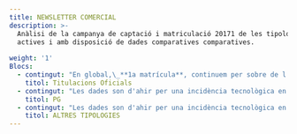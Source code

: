```yaml
---
title: NEWSLETTER COMERCIAL
description: >-
  Anàlisi de la campanya de captació i matriculació 20171 de les tipologies
  actives i amb disposició de dades comparatives comparatives.
   
weight: '1'
Blocs:
  - contingut: "En global,\_**1a matrícula**, continuem per sobre de l’any passat, tenim un\_**\\+29,7% d’impactes**, un **\\+24,4% d’accessos**\_i estem a un\_**\\+25,2%**\_per sobre en\_**matrícules.**\n\nEn el total de\_**T.O. 1a Matrícula**\_portem xx.xxx matrícules mentre que a les\_ mateixes dates de l’any passat portàvem x.xxx.\n\nA nivell global de Graus, estem per sobre de l’any passat (\\+12,5%), amb creixement tant a Catalunya (\\+7,8%), com a Resta Espanya (\\+23,5%) com Internacional (\\+17,9%).\n\nHi ha tres Graus que ja han assolit l'objectiu. El nou grau d’Arts \_arribant a les xxx matrícules, \_el Grau de Relacions Internacionals amb xxx matrícules i Disseny i creació digital amb xxx.\n\nEn quant a MU, tenim x que han assolit ja els objectius de Matrícula, el MU Dificultats de l’Aprenentatge, el MU Bioinformàtica i Bioestadística, el MU de Psicopedagogia, el MU de Ciències de les dades , MU de Direcció i Gestió e Recursos Humans, i MU\_Seguretat de les tecnologies de la informació\n\nPel que fa a\_**Rematrícula**, en global estem a un \\+11,4% de creixement en vers a l’any passat i mig punt per sobre respecte el \_nivell d’assoliment que l’any passat. Tot i que afecta a un número reduït de matrícules, comentar que dilluns va començar la rematrícula dels LRU i portem xx matrícules que encara no estan registrades a l'informe.\n\n* **GRAUS – 1a Matrícula**\n\nAquesta setmana el ritme de matrícules \_ha estat superior al de l’any passat i continuem amb dades positives.\n\n**portem x.xxx matrícules mentre que l’any passat teníem x.xxx.**\n\nTenim un \\+23,5% més\_**d’interessats**\_en vers a l’any passat, estem a un \\+11,1% en\_**Accessos**, hem millorat en vers a la setmana passada i a un \\+12,5% en\\*\\*\_matrícules,\_\_\\*\\*hem millorat també en vers a la setmana passada,\_\_tot i aquesta millora, continuem amb 4 graus amb diferencies de més de xx matrícules per sota\_ en ves a l’any passat. 3 d’aquest Graus son d’alt volum de matriculació, Criminologia, Economia i Tecnologies de Telecomunicació, i hi ha 1 amb aquest volum de pèrdua que té objectiu de menys volum, Ciències Socials.\n\nDestacar respecte dels 2 Graus nous \_el Grau D’Arts que ja ha superat l’objectiu amb xxx matrícules i al grau de Relacions Internacionals que també supera l'objectiu amb xxx matrícules.\n\nDestacar també el Grau en\_Disseny i creació digital amb xxx matrícules també supera l'objectiu amb un assoliment del 108%.\n\nSi analitzem l’evolució de les matrícules per\_**zona geogràfica**\_observem estem en positiu en totes les zones geogràfiques:.\n\n**Catalunya**: Portem x.xxx matrícules i l’any passat x.xxx.\n\n**Resta d’Espanya**: Estem per sobre de l’any passat, portem x.xxx matrícules en vers a les x.xxx que portàvem l’any passat.\n\n**Internacional**: Estem per sobre en vers a l’any passat en aquesta zona geogràfica. Portem xxx matrícules mentre que l’any passat teníem xxx.\n\nEl pes per zona geogràfica ha variat un punt, igual que el semestre passat, en benefici de Catalunya respecte la setmana passada.\n\nEl 74% de la matrícula de Grau la trobem concentrada a Europa.\n\n* **MU -\_ 1a Matrícula**\n\nMalgrat aquesta setmana el ritme ha estat un mica inferior, continuem amb un bon ritme de matriculació dels MU,\_**portem x.xxx matrícules mentre que l’any passat portàvem x.xxx**.\n\nTenim un \\+39,5% més\_**d’interessats**\_en vers a l’any passat,\_s’ha reduït respecte la setmana passada.\n\nEstem a un\_**\\+52,5% de matrícules**\_i\_s’ha reduït respecte la setmana passada.\n\nSi analitzem l’evolució de les matricules per\_**zona geogràfica**\_l’evolució és\_ positiva en totes les zones:\n\n**Catalunya**: Portem x.xxx matrícules en vers a les x.xxx de l’any passat.\n\n**Resta d’Espanya**: Portem x.xxx matrícules en vers a les x.xxx que portàvem l’any passat.\n\n**Internacional**: actualment portem xxx matrícules en vers les xxx que teníem l’any passat.\n\nEl 43% de la matrícula internacional prové de Latam i un 46% d’Europa. Creix el pes d'Amèrica de l Nord que passa d'aportar el 2% al 5% enguany.\n\nPel que fa a Colòmbia,\_ l’Efecte de les beques d'ICETEX es veurà a partir 7 de setembre, data a partir de la quan es comunicarà la resolució definitiva de les beques als candidats.\n\n* **GRAUS – Rematrícula**\n\nEstem per sobre respecte l’any passat en un\_**\\+7,6%**, i un punt per sobre d’assoliment (96,8% vs 95,6%).\n\n* **MU -\_ Rematrícula**\n\nTenim un creixement del\_\\*\\*\\+41,9%\_\\*\\*i continuem 4 punts per sobre en assoliment en vers a l’any passat.\\*\\*\\*\\*"
    titol: Titulacions Oficials
  - contingut: "Les dades son d'ahir per una incidència tecnològica en el sistema de reporting. Estem a un \\+5% per sobre en interessats, un cop resolt el problema amb els impactes del semestre passat.\n\nPortem\_**x.xxx matrícules en vers a les x.xxx**\_que portàvem l’any passat, el que suposa un creixement del\_**\\+6,2**%.\_Estem 3,5 punts per sota en assoliment en vers a l'any passat."
    titol: PG
  - contingut: "Les dades son d'ahir per una incidència tecnològica en el sistema de reporting.\n\n* **Cursos d’Idiomes**:\n\n> La campanya va molt bé, portem\_**x.xxx**\_matrícules en vers les x.xxx que teníem l’any passat (**\\+22,1%**).\n>\n> Si ho mirem per idiomes, van tots en positiu excepte Alemany i Xinès. L'anglès és el més demandat pel CIM, amb un 70% del total de matrícules.\n>\n> Si en centrem en zones Geogràfiques, tenim creixement a les tres zones, Catalunya (\\+19%), Resta d’Espanya (\\+45%) i Internacional (\\+59%).\n>\n> Per nivells, destacar l'increment exponencial de matrícules en nivells avançats.\n\n* **Assignatures Lliures:**\n\n> Portem\_**xxx**\_matrícules en vers a les xxx que portàvem l’any passat, el que significa un\_**\\+9,6%**\_per sobre de la campanya 2016.1.\n>\n> Per àmbits de coneixement, destacar AiH per ser la que porta més matrícules respecte la campanya anterior. Destaquem la demanda en les assignatures d'Humanitats i Història.\n>\n> Si ho mirem per zones geogràfiques, Catalunya va un \\+7% i la Resta Espanya un \\+27%.\n\n* **Seminaris de Tardor**\n\n> La campanya va començar fa una setmana. Portem\_**xx**\_matrícules en vers les xx que teníem l’any passat (**\\+69,2%**).\n>\n> Per\_**àmbits de coneixement**, destacar Salut per la seva demanda creixent en els cursos de Neuroeducació i Alimentació i Salut en l'àmbit de la Nutrició.\n>\n> I si ens centrem en\\*\\*\_zones Geogràfiques\\*\\*, tenim creixement a les dues zones: Catalunya en un \\+32% i Resta Espanya en un \\+175%"
    titol: ALTRES TIPOLOGIES
---
```

 

